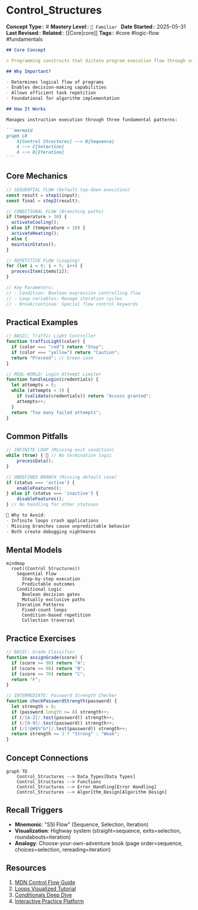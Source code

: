 # Control_Structures

**Concept Type**:: #
**Mastery Level**:: `🧠 Familiar `
**Date Started**:: 2025-05-31
**Last Revised**::
**Related**:: [[Core|core]]
**Tags**:: #core #logic-flow #fundamentals

````markdown
## Core Concept

> Programming constructs that dictate program execution flow through sequential processing, conditional branching, and repetitive loops.

## Why Important?

- Determines logical flow of programs
- Enables decision-making capabilities
- Allows efficient task repetition
- Foundational for algorithm implementation

## How It Works

Manages instruction execution through three fundamental patterns:

```mermaid
graph LR
    A[Control Structures] --> B[Sequence]
    A --> C[Selection]
    A --> D[Iteration]
```
````

## Core Mechanics

```javascript
// SEQUENTIAL FLOW (Default top-down execution)
const result = step1(input);
const final = step2(result);

// CONDITIONAL FLOW (Branching paths)
if (temperature > 30) {
  activateCooling();
} else if (temperature < 10) {
  activateHeating();
} else {
  maintainStatus();
}

// REPETITIVE FLOW (Looping)
for (let i = 0; i < 5; i++) {
  processItem(items[i]);
}

// Key Parameters:
// - Condition: Boolean expression controlling flow
// - Loop variables: Manage iteration cycles
// - Break/continue: Special flow control keywords
```

## Practical Examples

```javascript
// BASIC: Traffic Light Controller
function trafficLight(color) {
  if (color === "red") return "Stop";
  if (color === "yellow") return "Caution";
  return "Proceed"; // Green case
}

// REAL-WORLD: Login Attempt Limiter
function handleLogin(credentials) {
  let attempts = 0;
  while (attempts < 3) {
    if (validate(credentials)) return "Access granted";
    attempts++;
  }
  return "Too many failed attempts";
}
```

## Common Pitfalls

```javascript
// INFINITE LOOP (Missing exit condition)
while (true) { 🚫 // No termination logic
    processData();
}

// UNDEFINED BRANCH (Missing default case)
if (status === 'active') {
    enableFeatures();
} else if (status === 'inactive') {
    disableFeatures();
} // No handling for other statuses

🛑 Why to Avoid:
- Infinite loops crash applications
- Missing branches cause unpredictable behavior
- Both create debugging nightmares
```

## Mental Models

```mermaid
mindmap
  root((Control Structures))
    Sequential Flow
      Step-by-step execution
      Predictable outcomes
    Conditional Logic
      Boolean decision gates
      Mutually exclusive paths
    Iteration Patterns
      Fixed-count loops
      Condition-based repetition
      Collection traversal
```

## Practice Exercises

```javascript
// BASIC: Grade Classifier
function assignGrade(score) {
  if (score >= 90) return "A";
  if (score >= 80) return "B";
  if (score >= 70) return "C";
  return "F";
}

// INTERMEDIATE: Password Strength Checker
function checkPasswordStrength(password) {
  let strength = 0;
  if (password.length >= 8) strength++;
  if (/[A-Z]/.test(password)) strength++;
  if (/[0-9]/.test(password)) strength++;
  if (/[!@#$%^&*]/.test(password)) strength++;
  return strength >= 3 ? "Strong" : "Weak";
}
```

## Concept Connections

```mermaid
graph TD
    Control_Structures --> Data_Types[Data Types]
    Control_Structures --> Functions
    Control_Structures --> Error_Handling[Error Handling]
    Control_Structures --> Algorithm_Design[Algorithm Design]
```

## Recall Triggers

- **Mnemonic**: "SSI Flow" (Sequence, Selection, Iteration)
- **Visualization**: Highway system (straight=sequence, exits=selection, roundabouts=iteration)
- **Analogy**: Choose-your-own-adventure book (page order=sequence, choices=selection, rereading=iteration)

## Resources

1. [MDN Control Flow Guide](https://developer.mozilla.org/en-US/docs/Web/JavaScript/Guide/Control_flow_and_error_handling)
2. [Loops Visualized Tutorial](https://javascript.info/while-for)
3. [Conditionals Deep Dive](https://www.freecodecamp.org/news/javascript-if-else-and-if-then-js-conditional-statements/)
4. [Interactive Practice Platform](https://code.org/hourofcode)

```

```
